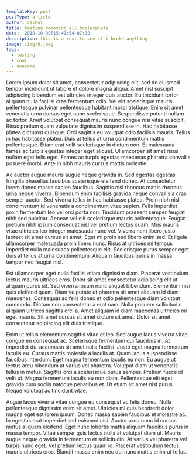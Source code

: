 ```yaml
---
templateKey: post
postType: article
author: rachel
title: testing removing all boilerplate
date: '2018-10-09T15:41:54-07:00'
description: this is a rest to see if i broke anything
image: /img/8.jpeg
tags:
  - testing
  - cool
  - awesome
---
```

Lorem ipsum dolor sit amet, consectetur adipiscing elit, sed do eiusmod tempor incididunt ut labore et dolore magna aliqua. Amet nisl suscipit adipiscing bibendum est ultricies integer quis auctor. Eu tincidunt tortor aliquam nulla facilisi cras fermentum odio. Vel elit scelerisque mauris pellentesque pulvinar pellentesque habitant morbi tristique. Enim sit amet venenatis urna cursus eget nunc scelerisque. Suspendisse potenti nullam ac tortor. Amet volutpat consequat mauris nunc congue nisi vitae suscipit. Risus pretium quam vulputate dignissim suspendisse in. Hac habitasse platea dictumst quisque. Orci sagittis eu volutpat odio facilisis mauris. Tellus in hac habitasse platea. Duis at tellus at urna condimentum mattis pellentesque. Etiam erat velit scelerisque in dictum non. Et malesuada fames ac turpis egestas integer eget aliquet. Ullamcorper sit amet risus nullam eget felis eget. Fames ac turpis egestas maecenas pharetra convallis posuere morbi. Ante in nibh mauris cursus mattis molestie.



Ac auctor augue mauris augue neque gravida in. Sed egestas egestas fringilla phasellus faucibus scelerisque eleifend donec. At consectetur lorem donec massa sapien faucibus. Sagittis nisl rhoncus mattis rhoncus urna neque viverra. Bibendum enim facilisis gravida neque convallis a cras semper auctor. Sed viverra tellus in hac habitasse platea. Proin nibh nisl condimentum id venenatis a condimentum vitae sapien. Felis imperdiet proin fermentum leo vel orci porta non. Tincidunt praesent semper feugiat nibh sed pulvinar. Aenean vel elit scelerisque mauris pellentesque. Feugiat pretium nibh ipsum consequat nisl vel pretium lectus quam. Mus mauris vitae ultricies leo integer malesuada nunc vel. Viverra nam libero justo laoreet sit amet cursus sit amet. Eget mi proin sed libero enim sed. Et ligula ullamcorper malesuada proin libero nunc. Risus at ultrices mi tempus imperdiet nulla malesuada pellentesque elit. Scelerisque purus semper eget duis at tellus at urna condimentum. Aliquam faucibus purus in massa tempor nec feugiat nisl.



Est ullamcorper eget nulla facilisi etiam dignissim diam. Placerat vestibulum lectus mauris ultrices eros. Dolor sit amet consectetur adipiscing elit ut aliquam purus sit. Sed viverra ipsum nunc aliquet bibendum. Elementum nisi quis eleifend quam. Diam vulputate ut pharetra sit amet aliquam id diam maecenas. Consequat ac felis donec et odio pellentesque diam volutpat commodo. Dictum non consectetur a erat nam. Nulla posuere sollicitudin aliquam ultrices sagittis orci a. Amet aliquam id diam maecenas ultricies mi eget mauris. Sit amet cursus sit amet dictum sit amet. Dolor sit amet consectetur adipiscing elit duis tristique.



Enim ut tellus elementum sagittis vitae et leo. Sed augue lacus viverra vitae congue eu consequat ac. Scelerisque fermentum dui faucibus in. At imperdiet dui accumsan sit amet nulla facilisi. Justo eget magna fermentum iaculis eu. Cursus mattis molestie a iaculis at. Quam lacus suspendisse faucibus interdum. Eget magna fermentum iaculis eu non. Eu augue ut lectus arcu bibendum at varius vel pharetra. Volutpat diam ut venenatis tellus in metus. Sagittis orci a scelerisque purus semper. Pretium fusce id velit ut. Magna fermentum iaculis eu non diam. Pellentesque elit eget gravida cum sociis natoque penatibus et. Ut etiam sit amet nisl purus. Neque volutpat ac tincidunt vitae.



Augue lacus viverra vitae congue eu consequat ac felis donec. Nulla pellentesque dignissim enim sit amet. Ultricies mi quis hendrerit dolor magna eget est lorem ipsum. Donec massa sapien faucibus et molestie ac. In egestas erat imperdiet sed euismod nisi. Auctor urna nunc id cursus metus aliquam eleifend. Eget nunc lobortis mattis aliquam faucibus purus in massa tempor. Vitae semper quis lectus nulla at volutpat diam ut. Mauris augue neque gravida in fermentum et sollicitudin. At varius vel pharetra vel turpis nunc eget. Vel pretium lectus quam id. Placerat vestibulum lectus mauris ultrices eros. Blandit massa enim nec dui nunc mattis enim ut tellus.
